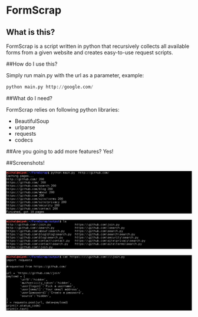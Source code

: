 # FormScrap

## What is this?

FormScrap is a script written in python that recursively collects all available forms from a given website and creates easy-to-use request scripts.

##How do I use this?

Simply run main.py with the url as a parameter, example:
```python
python main.py http://google.com/
```

##What do I need?

FormScrap relies on following python libraries:
 * BeautifulSoup
 * urlparse
 * requests
 * codecs

##Are you going to add more features?
Yes!

##Screenshots!

![alt](scr1.png)

![alt](scr2.png)

![alt](scr3.png)
